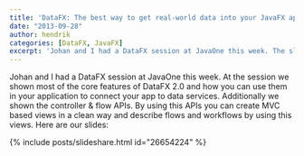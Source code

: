```yaml
---
title: 'DataFX: The best way to get real-world data into your JavaFX application'
date: "2013-09-28"
author: hendrik
categories: [DataFX, JavaFX]
excerpt: 'Johan and I had a DataFX session at JavaOne this week. The slides of the talk are now online.'
---
```

Johan and I had a DataFX session at JavaOne this week. At the session we shown most of the core features of DataFX 2.0 and how you can use them in your application to connect your app to data services. Additionally we shown the controller & flow APIs. By using this APIs you can create MVC based views in a clean way and describe flows and workflows by using this views. Here are our slides:

{% include posts/slideshare.html id="26654224" %}
